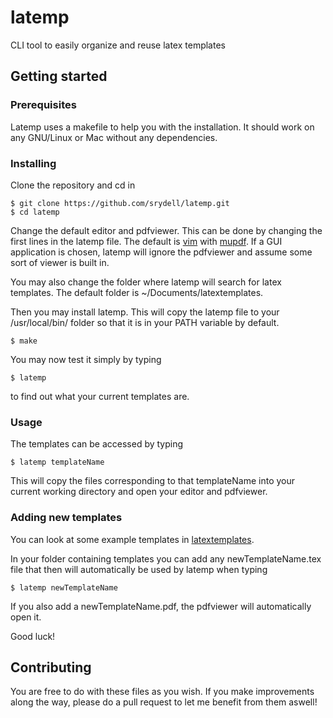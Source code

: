 # latemp

CLI tool to easily organize and reuse latex templates

## Getting started

### Prerequisites

Latemp uses a makefile to help you with the installation. It should work on any GNU/Linux or Mac without any dependencies.

### Installing

Clone the repository and cd in

```
$ git clone https://github.com/srydell/latemp.git
$ cd latemp
```

Change the default editor and pdfviewer. This can be done by changing the first lines in the latemp file. The default is [vim](http://www.vim.org) with [mupdf](https://www.mupdf.com). If a GUI application is chosen, latemp will ignore the pdfviewer and assume some sort of viewer is built in.

You may also change the folder where latemp will search for latex templates. The default folder is ~/Documents/latextemplates.

Then you may install latemp. This will copy the latemp file to your /usr/local/bin/ folder so that it is in your PATH variable by default.

```
$ make
```

You may now test it simply by typing

```
$ latemp
```

to find out what your current templates are.

### Usage

The templates can be accessed by typing

```
$ latemp templateName
```

This will copy the files corresponding to that templateName into your current working directory and open your editor and pdfviewer.


### Adding new templates

You can look at some example templates in [latextemplates](https://github.com/srydell/latextemplates).

In your folder containing templates you can add any newTemplateName.tex file that then will automatically be used by latemp when typing

```
$ latemp newTemplateName
```

If you also add a newTemplateName.pdf, the pdfviewer will automatically open it.

Good luck!

## Contributing

You are free to do with these files as you wish. If you make improvements along the way, please do a pull request to let me benefit from them aswell!

